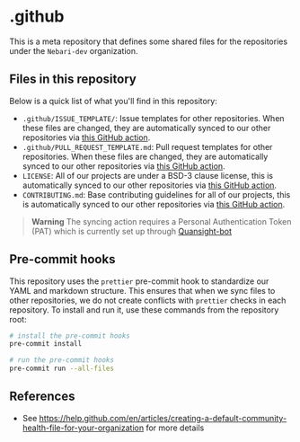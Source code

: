 # .github

This is a meta repository that defines some shared files for the repositories under the `Nebari-dev` organization.

## Files in this repository

Below is a quick list of what you'll find in this repository:

- `.github/ISSUE_TEMPLATE/`: Issue templates for other repositories. When these files are changed, they are automatically synced to our other repositories via [this GitHub action](.github/workflows/sync-issue-templates.yaml).
- `.github/PULL_REQUEST_TEMPLATE.md`: Pull request templates for other repositories. When these files are changed, they are automatically synced to our other repositories via [this GitHub action](.github/workflows/sync-pull-request-templates.yaml).
- `LICENSE`: All of our projects are under a BSD-3 clause license, this is automatically synced to our other repositories via [this GitHub action](.github/workflows/sync-pull-request-templates.yaml).
- `CONTRIBUTING.md`: Base contributing guidelines for all of our projects, this is automatically synced to our other repositories via [this GitHub action](.github/workflows/sync-pull-request-templates.yaml).

> **Warning**
> The syncing action requires a Personal Authentication Token (PAT) which is currently set up through [Quansight-bot](https://github.com/quansight-bot)

## Pre-commit hooks

This repository uses the `prettier` pre-commit hook to standardize our YAML and markdown structure.
This ensures that when we sync files to other repositories, we do not create conflicts with `prettier` checks in each repository.
To install and run it, use these commands from the repository root:

```bash
# install the pre-commit hooks
pre-commit install

# run the pre-commit hooks
pre-commit run --all-files
```

## References

- See <https://help.github.com/en/articles/creating-a-default-community-health-file-for-your-organization> for more details

